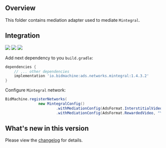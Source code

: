 ## Overview

This folder contains mediation adapter used to mediate `Mintegral`.

## Integration

[<img src="https://img.shields.io/badge/Min%20SDK%20version-1.4.3-brightgreen">](https://github.com/bidmachine/BidMachine-Android-SDK)
[<img src="https://img.shields.io/badge/Network%20Adapter%20version-1.4.3.2-brightgreen">](https://artifactory.bidmachine.io/bidmachine/io/bidmachine/ads.networks.mintegral/1.4.0.2/)
[<img src="https://img.shields.io/badge/Network%20version-9.13.5-blue">](http://cdn-adn.rayjump.com/cdn-adn/v2/markdown_v2/index.html?file=sdk-m_sdk-android&lang=en)

Add next dependency to you `build.gradle`:

```groovy
dependencies {
    // ... other dependencies
    implementation 'io.bidmachine:ads.networks.mintegral:1.4.3.2'
}
```

Configure `Mintegral` network:

```java
BidMachine.registerNetworks(
               new MintegralConfig()
                       .withMediationConfig(AdsFormat.InterstitialVideo, "YOUR_UNIT_ID")
                       .withMediationConfig(AdsFormat.RewardedVideo, "YOUR_UNIT_ID", "YOUR_REWARD_ID");
```

## What's new in this version

Please view the [changelog](CHANGELOG.md) for details.